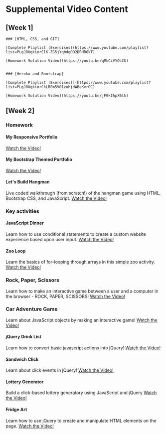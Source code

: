 # Supplemental Video Content

## [Week 1]

    ### [HTML, CSS, and GIT]

    [Complete Playlist (Exercises)(https://www.youtube.com/playlist?list=PLgJ8UgkiorClK-ZG5jYqbdgOD2DRHROkT)

    [Homework Solution Video](https://youtu.be/qMbCiVYQLCU)


    ### [Heroku and Bootstrap]

    [Complete Playlist (Exercises)](https://www.youtube.com/playlist?list=PLgJ8UgkiorCkLBEm5V0IzuhjdWBeKvrOC)

    [Homework Solution Video](https://youtu.be/jF0kIhpX6tk)

## [Week 2]



### Homework

#### My Responsive Portfolio
[Watch the Video!](https://www.youtube.com/watch?v=jF0kIhpX6tk)

#### My Bootstrap Themed Portfolio
[Watch the Video!](https://youtu.be/C3cMAcsv1Lg)

#### Let's Build Hangman

Live coded walkthrough (from scratch!) of the hangman game using HTML, Bootstrap CSS, and JavaScript. [Watch the Video!](https://youtu.be/cgdmOR15cn4)

### Key activities

#### JavaScript Dinner
Learn how to use conditional statements to create a custom website experience based upon user input.
[Watch the Video!](https://www.youtube.com/watch?v=rlhhRVO5EOg)

#### Zoo Loop
Learn the basics of for-looping through arrays in this simple zoo activity.
[Watch the Video!](https://www.youtube.com/watch?v=zJO9g7S2_Xo)

### Rock, Paper, Scissors
Learn how to make an interactive game between a user and a computer in the browser - ROCK, PAPER, SCISSORS!
[Watch the Video!](https://www.youtube.com/watch?v=Tio88WjwFO0)

### Car Adventure Game
Learn about JavaScript objects by making an interactive game!
[Watch the Video!](https://www.youtube.com/watch?v=jtU6YrNPv7E&feature=youtu.be)

#### jQuery Drink List
Learn how to convert basic javascript actions into jQuery!
[Watch the Video!](https://www.youtube.com/watch?v=9_9-NeU2L_U)

#### Sandwich Click
Learn about click events in jQuery!
[Watch the Video!](https://www.youtube.com/watch?v=6BLReDBUZRk)

#### Lottery Generator
Build a click-based lottery generatory using JavaScript and jQuery
[Watch the Video!](https://www.youtube.com/watch?v=Nh4wxhzePIs)

#### Fridge Art
Learn how to use jQuery to create and manipulate HTML elements on the page.
[Watch the Video!](https://www.youtube.com/watch?v=gC529k3KzmE)
